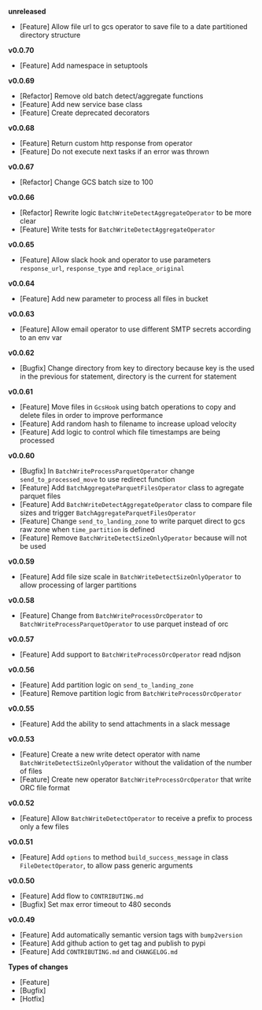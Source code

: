 
**unreleased**
- [Feature] Allow file url to gcs operator to save file to a date partitioned directory structure

**v0.0.70**
- [Feature] Add namespace in setuptools

**v0.0.69**
- [Refactor] Remove old batch detect/aggregate functions
- [Feature] Add new service base class
- [Feature] Create deprecated decorators

**v0.0.68**
- [Feature] Return custom http response from operator
- [Feature] Do not execute next tasks if an error was thrown

**v0.0.67**
- [Refactor] Change GCS batch size to 100

**v0.0.66**
- [Refactor] Rewrite logic `BatchWriteDetectAggregateOperator` to be more clear
- [Feature] Write tests for `BatchWriteDetectAggregateOperator`

**v0.0.65**
- [Feature] Allow slack hook and operator to use parameters `response_url`, `response_type` and `replace_original`

**v0.0.64**
- [Feature] Add new parameter to process all files in bucket

**v0.0.63**
- [Feature] Allow email operator to use different SMTP secrets according to an env var

**v0.0.62**
- [Bugfix] Change directory from key to directory because key is the used in the previous for statement, directory is the current for statement

**v0.0.61**
- [Feature] Move files in `GcsHook` using batch operations to copy and delete files in order to improve performance
- [Feature] Add random hash to filename to increase upload velocity
- [Feature] Add logic to control which file timestamps are being processed

**v0.0.60**
- [Bugfix] In `BatchWriteProcessParquetOperator` change `send_to_processed_move` to use redirect function
- [Feature] Add `BatchAggregateParquetFilesOperator` class to agregate parquet files
- [Feature] Add `BatchWriteDetectAggregateOperator` class to compare file sizes and trigger `BatchAggregateParquetFilesOperator`
- [Feature] Change `send_to_landing_zone` to write parquet direct to gcs raw zone when `time_partition` is defined
- [Feature] Remove `BatchWriteDetectSizeOnlyOperator` because will not be used

**v0.0.59**
- [Feature] Add file size scale in `BatchWriteDetectSizeOnlyOperator` to allow processing of larger partitions

**v0.0.58**
- [Feature] Change from `BatchWriteProcessOrcOperator` to `BatchWriteProcessParquetOperator` to use parquet instead of orc

**v0.0.57**
- [Feature] Add support to `BatchWriteProcessOrcOperator` read ndjson

**v0.0.56**
- [Feature] Add partition logic on `send_to_landing_zone`
- [Feature] Remove partition logic from `BatchWriteProcessOrcOperator`

**v0.0.55**
- [Feature] Add the ability to send attachments in a slack message

**v0.0.53**
- [Feature] Create a new write detect operator with name `BatchWriteDetectSizeOnlyOperator` without the validation of the number of files
- [Feature] Create new operator `BatchWriteProcessOrcOperator` that write ORC file format

**v0.0.52**
- [Feature] Allow `BatchWriteDetectOperator` to receive a prefix to process only a few files

**v0.0.51**
- [Feature] Add `options` to method `build_success_message` in class `FileDetectOperator`, to allow pass generic arguments

**v0.0.50**
- [Feature] Add flow to `CONTRIBUTING.md`
- [Bugfix] Set max error timeout to 480 seconds

**v0.0.49**
- [Feature] Add automatically semantic version tags with `bump2version`
- [Feature] Add github action to get tag and publish to pypi
- [Feature] Add `CONTRIBUTING.md` and `CHANGELOG.md`

**Types of changes**
- [Feature]
- [Bugfix]
- [Hotfix]